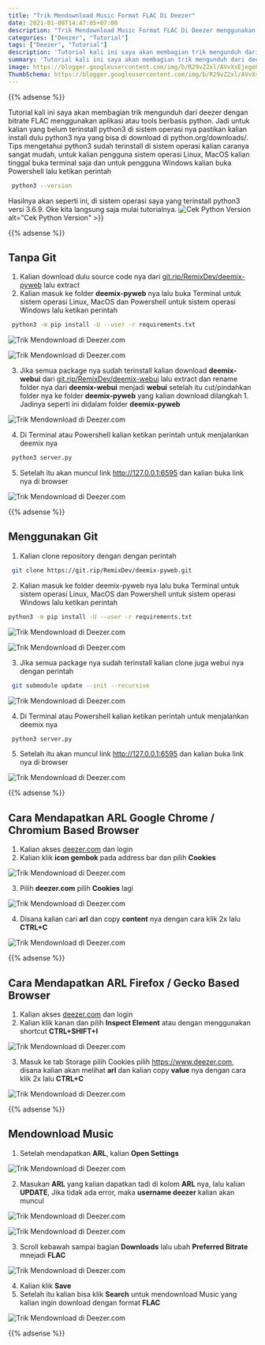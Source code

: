 ```yaml
---
title: "Trik Mendownload Music Format FLAC Di Deezer"
date: 2021-01-08T14:47:05+07:00
description: "Trik Mendownload Music Format FLAC Di Deezer menggunakan Deemix"
categories: ["Deezer", "Tutorial"]
tags: ["Deezer", "Tutorial"]
description: 'Tutorial kali ini saya akan membagian trik mengunduh dari deezer dengan bitrate FLAC menggunakan aplikasi atau tools berbasis python.'
summary: 'Tutorial kali ini saya akan membagian trik mengunduh dari deezer dengan bitrate FLAC menggunakan aplikasi atau tools berbasis python.'
image: https://blogger.googleusercontent.com/img/b/R29vZ2xl/AVvXsEjege8fXLWWu-IBbAQqfDyHI3zEcjXEaMEqrr2EaAx5bl3qu8HIlgftAd_0Zarz8EfEY_pZgGpSgo4ennwqk6yqto2OKEnWbHeLjCm-prAVtJrgfqx9_NFoPIg56E0PYrdeoCDmB9BHIU5yKVKsNeK_n9nGOOPpmCFd18xT6Brer_Pzd9eNTuYwNECPDzi7/s80-rw/deezer-logo.png
ThumbSchema: https://blogger.googleusercontent.com/img/b/R29vZ2xl/AVvXsEjege8fXLWWu-IBbAQqfDyHI3zEcjXEaMEqrr2EaAx5bl3qu8HIlgftAd_0Zarz8EfEY_pZgGpSgo4ennwqk6yqto2OKEnWbHeLjCm-prAVtJrgfqx9_NFoPIg56E0PYrdeoCDmB9BHIU5yKVKsNeK_n9nGOOPpmCFd18xT6Brer_Pzd9eNTuYwNECPDzi7/s0/deezer-logo.png
---
```


{{% adsense %}}

Tutorial kali ini saya akan membagian trik mengunduh dari deezer dengan bitrate FLAC menggunakan aplikasi atau tools berbasis python. Jadi untuk kalian yang belum terinstall python3 di sistem operasi nya pastikan kalian install dulu python3 nya yang bisa di download di python.org/downloads/. Tips mengetahui python3 sudah terinstall di sistem operasi kalian caranya sangat mudah, untuk kalian pengguna sistem operasi Linux, MacOS kalian tinggal buka terminal saja dan untuk pengguna Windows kalian buka Powershell lalu ketikan perintah
```bash
 python3 --version
```
Hasilnya akan seperti ini, di sistem operasi saya yang terinstall python3 versi 3.6.9. Oke kita langsung saja mulai tutorialnya.
![Cek Python Version](https://1.bp.blogspot.com/-A7KDhUmMzUU/X3c5bYisZHI/AAAAAAAACq8/G7mrtAkLjYYTUcZOprTU_BEMm3Eg7Q4vQCLcBGAsYHQ/s0/python3.jpeg) alt="Cek Python Version" >}}

{{% adsense %}}

## Tanpa Git

1. Kalian download dulu source code nya dari [git.rip/RemixDev/deemix-pyweb](https://git.rip/RemixDev/deemix-pyweb) lalu extract
2. Kalian masuk ke folder **deemix-pyweb** nya lalu buka Terminal untuk sistem operasi Linux, MacOS dan Powershell untuk sistem operasi Windows lalu ketikan perintah

```bash
 python3 -m pip install -U --user -r requirements.txt
```

![Trik Mendownload di Deezer.com](https://1.bp.blogspot.com/-Jx9tty-lkkE/X3YsHLec62I/AAAAAAAACo4/wGBJGL92880guXZ9IRy-KQiPRMBijWTGgCLcBGAsYHQ/s0/3.jpeg)

![Trik Mendownload di Deezer.com](https://1.bp.blogspot.com/-uP6PfAsBDGo/X3Ysy0tEBrI/AAAAAAAACpM/D9Kl5LbEBEcJS68lsv3cuDYz7sbKOHLdwCPcBGAYYCw/s0/4.jpeg)

3. Jika semua package nya sudah terinstall kalian download **deemix-webui** dari [git.rip/RemixDev/deemix-webui](https://git.rip/RemixDev/deemix-webui) lalu extract dan rename folder nya dari **deemix-webui** menjadi **webui** setelah itu cut/pindahkan folder nya ke folder **deemix-pyweb** yang kalian download dilangkah 1. Jadinya seperti ini didalam folder **deemix-pyweb**

![Trik Mendownload di Deezer.com](https://1.bp.blogspot.com/-tru5MPm4Oo8/X_gT5cVDCHI/AAAAAAAACzw/AHXYZ2_wxW8Xn0gEmptN9u9KzcUXuGiSACLcBGAsYHQ/s0/webui.jpeg)

4. Di Terminal atau Powershell kalian ketikan perintah untuk menjalankan deemix nya

```bash
 python3 server.py
```

5. Setelah itu akan muncul link http://127.0.0.1:6595 dan kalian buka link nya di browser

![Trik Mendownload di Deezer.com](https://1.bp.blogspot.com/-3gS2ROUCwAs/X3YslVSP1dI/AAAAAAAACpE/R70y5HMCD0IvR684Q8MGflSYPek2w-XzwCLcBGAsYHQ/s0/6.jpeg)

{{% adsense %}}

## Menggunakan Git

1. Kalian clone repository dengan dengan perintah

```bash
 git clone https://git.rip/RemixDev/deemix-pyweb.git
```

2. Kalian masuk ke folder deemix-pyweb nya lalu buka Terminal untuk sistem operasi Linux, MacOS dan Powershell untuk sistem operasi Windows lalu ketikan perintah

```bash
python3 -m pip install -U --user -r requirements.txt
```

![Trik Mendownload di Deezer.com](https://1.bp.blogspot.com/-Jx9tty-lkkE/X3YsHLec62I/AAAAAAAACo4/wGBJGL92880guXZ9IRy-KQiPRMBijWTGgCLcBGAsYHQ/s0/3.jpeg)

![Trik Mendownload di Deezer.com](https://1.bp.blogspot.com/-uP6PfAsBDGo/X3Ysy0tEBrI/AAAAAAAACpM/D9Kl5LbEBEcJS68lsv3cuDYz7sbKOHLdwCPcBGAYYCw/s0/4.jpeg)

3. Jika semua package nya sudah terinstall kalian clone juga webui nya dengan perintah

```bash
 git submodule update --init --recursive
```

![Trik Mendownload di Deezer.com](https://1.bp.blogspot.com/-GcWharjIILs/X3YtwePP-VI/AAAAAAAACpY/Pc5GoMi0ihQbYTD8XYDp3vqeqvHW2L0pwCLcBGAsYHQ/s0/5.jpeg)

4. Di Terminal atau Powershell kalian ketikan perintah untuk menjalankan deemix nya

```bash
 python3 server.py
```

5. Setelah itu akan muncul link http://127.0.0.1:6595 dan kalian buka link nya di browser

![Trik Mendownload di Deezer.com](https://1.bp.blogspot.com/-3gS2ROUCwAs/X3YslVSP1dI/AAAAAAAACpE/R70y5HMCD0IvR684Q8MGflSYPek2w-XzwCLcBGAsYHQ/s0/6.jpeg)

{{% adsense %}}

## Cara Mendapatkan ARL Google Chrome / Chromium Based Browser

1. Kalian akses [deezer.com](https://www.deezer.com) dan login
2. Kalian klik **icon gembok** pada address bar dan pilih **Cookies**

![Trik Mendownload di Deezer.com](https://1.bp.blogspot.com/-YHuRX7MFkMc/X3YuLj-gBEI/AAAAAAAACpo/08Ns9cidoS0ihEn1jFbdkDhGq3N_BeTVACLcBGAsYHQ/s0/chrome1.jpeg)

3. Pilih **deezer.com** pilih **Cookies** lagi

![Trik Mendownload di Deezer.com](https://1.bp.blogspot.com/-mIC5_u7YXgA/X3YuRVH2srI/AAAAAAAACpw/C3H5OuOpnSg6SSXrt-1KpszMOX1yWU5-ACLcBGAsYHQ/s0/chrome2.jpeg)

4. Disana kalian cari **arl** dan copy **content** nya dengan cara klik 2x lalu **CTRL+C**

![Trik Mendownload di Deezer.com](https://1.bp.blogspot.com/-ukA-f1Trcs0/X3YuW9w5h5I/AAAAAAAACp0/jUvWCErHC2YMl4lZ9oXGSxrh0YARJIHxQCLcBGAsYHQ/s0/chrome3.jpeg)

{{% adsense %}}

## Cara Mendapatkan ARL Firefox / Gecko Based Browser

1. Kalian akses [deezer.com](https://www.deezer.com) dan login
2. Kalian klik kanan dan pilih **Inspect Element** atau dengan menggunakan shortcut **CTRL+SHIFT+I**

![Trik Mendownload di Deezer.com](https://1.bp.blogspot.com/-Yw3deFdtKCk/X3Yt5GLdLeI/AAAAAAAACpc/hMwz1R83Oko808p6SBXTpdzMyCh2HbVUACLcBGAsYHQ/s0/8.jpeg)

3. Masuk ke tab Storage pilih Cookies pilih https://www.deezer.com, disana kalian akan melihat **arl** dan kalian copy **value** nya dengan cara klik 2x lalu **CTRL+C**

![Trik Mendownload di Deezer.com](https://1.bp.blogspot.com/-t5a7zFAAdUM/X3Yt-_R59LI/AAAAAAAACpg/uvvZMB1vXTIxRxo_nQZyITRcmT_bg1MCwCLcBGAsYHQ/s0/9.jpeg)

{{% adsense %}}

## Mendownload Music
1. Setelah mendapatkan **ARL**, kalian **Open Settings**

![Trik Mendownload di Deezer.com](https://1.bp.blogspot.com/-ezlDk1XAx94/X3YuemqsHaI/AAAAAAAACp8/QSOi-br_bS8cyyNE3t3ZTvpii8sT3vuowCLcBGAsYHQ/s0/7.jpeg)

2. Masukan **ARL** yang kalian dapatkan tadi di kolom **ARL** nya, lalu kalian **UPDATE**, Jika tidak ada error, maka **username deezer** kalian akan muncul

![Trik Mendownload di Deezer.com](https://1.bp.blogspot.com/-_Ysj3nSD9Wc/X3Yuka9ZW7I/AAAAAAAACqA/UlR4zDCfLCY2XtxY7VxFtv2yDDStFplPQCLcBGAsYHQ/s0/10.jpeg)

![Trik Mendownload di Deezer.com](https://1.bp.blogspot.com/-3OXncrO816I/X3YuuR2wdRI/AAAAAAAACqM/3bneCqGgxocHhm2Zs4_xyjocNgT7mfaOQCLcBGAsYHQ/s0/11.jpeg)

3. Scroll kebawah sampai bagian **Downloads** lalu ubah **Preferred Bitrate** mnejadi **FLAC**

![Trik Mendownload di Deezer.com](https://1.bp.blogspot.com/-PS6RNpj9wGY/X3Yu0qlGfyI/AAAAAAAACqU/paF8xTDD5oIMWTs1lUrCwJKUymH6YLBCgCLcBGAsYHQ/s0/12.jpeg)

4. Kalian klik **Save**
5. Setelah itu kalian bisa klik **Search** untuk mendownload Music yang kalian ingin download dengan format **FLAC**

![Trik Mendownload di Deezer.com](https://1.bp.blogspot.com/-cXGrMftzm7A/X3Yu6tJfj2I/AAAAAAAACqY/caM_2uI0NOo2zns3V1sjdbi_QalaFy8WQCLcBGAsYHQ/s0/13.jpeg)

{{% adsense %}}
